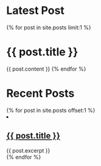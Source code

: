 <h1>Latest Post</h1>
{% for post in site.posts limit:1 %}
<h1>{{ post.title }}</h1>
{{ post.content }}
{% endfor %}

<h1>Recent Posts</h1>
{% for post in site.posts offset:1 %}
 <li>
   <h2><a href="{{ post.url }}">{{ post.title }}</a></h2>
   {{ post.excerpt }}
 </li>
{% endfor %}

